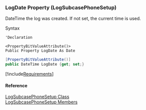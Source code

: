 ﻿### LogDate Property (LogSubcasePhoneSetup)

DateTime the log was created. If not set, the current time is used.

Syntax

```vbnet
'Declaration

<PropertyBitValueAttribute()>
Public Property LogDate As Date
```

```csharp
[PropertyBitValueAttribute()]
public DateTime LogDate {get; set;}
```

[!include[Requirements](../partials/requirements.md)]

#### Reference

[LogSubcasePhoneSetup Class](FChoice.Toolkits.Clarify~FChoice.Toolkits.Clarify.Support.LogSubcasePhoneSetup.md)  
[LogSubcasePhoneSetup Members](FChoice.Toolkits.Clarify~FChoice.Toolkits.Clarify.Support.LogSubcasePhoneSetup_members.md)